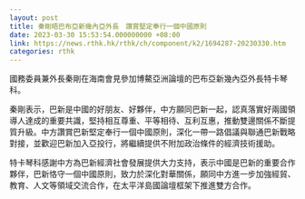 ```yaml
---
layout: post
title: 秦剛晤巴布亞新幾內亞外長　讚賞堅定奉行一個中國原則
date: 2023-03-30 15:53:54.000000000 +08:00
link: https://news.rthk.hk/rthk/ch/component/k2/1694287-20230330.htm
categories: rthk
---
```


國務委員兼外長秦剛在海南會見參加博鰲亞洲論壇的巴布亞新幾內亞外長特卡琴科。

秦剛表示，巴新是中國的好朋友、好夥伴，中方願同巴新一起，認真落實好兩國領導人達成的重要共識，堅持相互尊重、平等相待、互利互惠，推動雙邊關係不斷提質升級。中方讚賞巴新堅定奉行一個中國原則，深化一帶一路倡議與聯通巴新戰略對接，並歡迎巴新加入亞投行，將繼續提供不附加政治條件的經濟技術援助。

特卡琴科感謝中方為巴新經濟社會發展提供大力支持，表示中國是巴新的重要合作夥伴，巴新恪守一個中國原則，致力於深化對華關係，願同中方進一步加強經貿、教育、人文等領域交流合作，在太平洋島國論壇框架下推進雙方合作。
